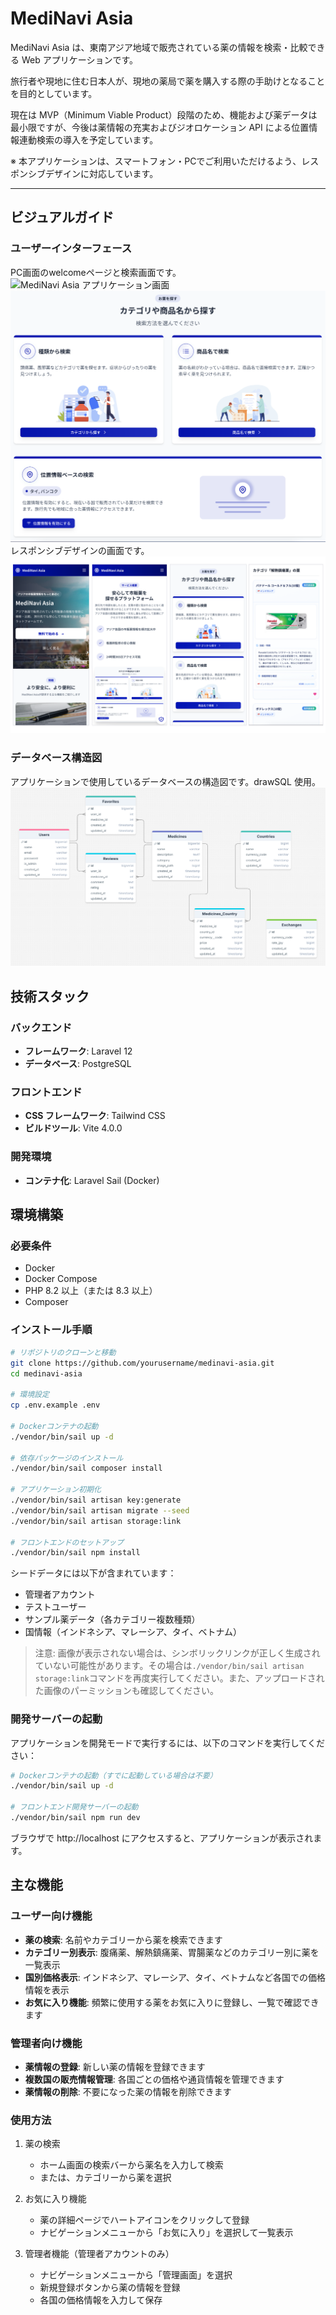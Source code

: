 # MediNavi Asia

MediNavi Asia は、東南アジア地域で販売されている薬の情報を検索・比較できる Web アプリケーションです。

旅行者や現地に住む日本人が、現地の薬局で薬を購入する際の手助けとなることを目的としています。

現在は MVP（Minimum Viable Product）段階のため、機能および薬データは最小限ですが、今後は薬情報の充実およびジオロケーション API による位置情報連動検索の導入を予定しています。

※ 本アプリケーションは、スマートフォン・PCでご利用いただけるよう、レスポンシブデザインに対応しています。

---

## ビジュアルガイド

### ユーザーインターフェース

PC画面のwelcomeページと検索画面です。
![MediNavi Asia アプリケーション画面](docs/images/welcome.png)
![MediNavi Asia アプリケーション画面](docs/images/home.png)
レスポンシブデザインの画面です。
![MediNavi Asia アプリケーション画面](docs/images/respo.png)
### データベース構造図

アプリケーションで使用しているデータベースの構造図です。drawSQL 使用。
![MediNavi Asia データベース構造](docs/images/database_diagram.png)

## 技術スタック

### バックエンド

- **フレームワーク**: Laravel 12
- **データベース**: PostgreSQL

### フロントエンド

- **CSS フレームワーク**: Tailwind CSS
- **ビルドツール**: Vite 4.0.0

### 開発環境

- **コンテナ化**: Laravel Sail (Docker)

## 環境構築

### 必要条件

- Docker
- Docker Compose
- PHP 8.2 以上（または 8.3 以上）
- Composer

### インストール手順

```bash
# リポジトリのクローンと移動
git clone https://github.com/yourusername/medinavi-asia.git
cd medinavi-asia

# 環境設定
cp .env.example .env

# Dockerコンテナの起動
./vendor/bin/sail up -d

# 依存パッケージのインストール
./vendor/bin/sail composer install

# アプリケーション初期化
./vendor/bin/sail artisan key:generate
./vendor/bin/sail artisan migrate --seed
./vendor/bin/sail artisan storage:link

# フロントエンドのセットアップ
./vendor/bin/sail npm install
```

シードデータには以下が含まれています：

- 管理者アカウント
- テストユーザー
- サンプル薬データ（各カテゴリー複数種類）
- 国情報（インドネシア、マレーシア、タイ、ベトナム）

> 注意: 画像が表示されない場合は、シンボリックリンクが正しく生成されていない可能性があります。その場合は`./vendor/bin/sail artisan storage:link`コマンドを再度実行してください。また、アップロードされた画像のパーミッションも確認してください。

### 開発サーバーの起動

アプリケーションを開発モードで実行するには、以下のコマンドを実行してください：

```bash
# Dockerコンテナの起動（すでに起動している場合は不要）
./vendor/bin/sail up -d

# フロントエンド開発サーバーの起動
./vendor/bin/sail npm run dev
```

ブラウザで http://localhost にアクセスすると、アプリケーションが表示されます。

## 主な機能

### ユーザー向け機能

- **薬の検索**: 名前やカテゴリーから薬を検索できます
- **カテゴリー別表示**: 腹痛薬、解熱鎮痛薬、胃腸薬などのカテゴリー別に薬を一覧表示
- **国別価格表示**: インドネシア、マレーシア、タイ、ベトナムなど各国での価格情報を表示
- **お気に入り機能**: 頻繁に使用する薬をお気に入りに登録し、一覧で確認できます

### 管理者向け機能

- **薬情報の登録**: 新しい薬の情報を登録できます
- **複数国の販売情報管理**: 各国ごとの価格や通貨情報を管理できます
- **薬情報の削除**: 不要になった薬の情報を削除できます

### 使用方法

1. 薬の検索

    - ホーム画面の検索バーから薬名を入力して検索
    - または、カテゴリーから薬を選択

2. お気に入り機能

    - 薬の詳細ページでハートアイコンをクリックして登録
    - ナビゲーションメニューから「お気に入り」を選択して一覧表示

3. 管理者機能（管理者アカウントのみ）
    - ナビゲーションメニューから「管理画面」を選択
    - 新規登録ボタンから薬の情報を登録
    - 各国の価格情報を入力して保存
